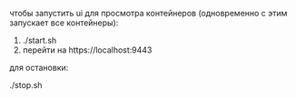 чтобы запустить ui для просмотра контейнеров (одновременно с этим запускает все контейнеры):

1) ./start.sh
2) перейти на https://localhost:9443

для остановки:

./stop.sh
